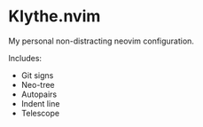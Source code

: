 # Klythe.nvim
My personal non-distracting neovim configuration.

Includes:
- Git signs
- Neo-tree
- Autopairs
- Indent line
- Telescope
